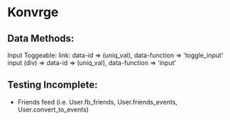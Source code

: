 Konvrge
=======

Data Methods:
-------------
Input Toggeable:
  link: data-id => (uniq_val), data-function => 'toggle_input'
  input (div) => data-id => (uniq_val), data-function => 'input'

Testing Incomplete:
--------------------
* Friends feed (i.e. User.fb_friends, User.friends_events, User.convert_to_events)
